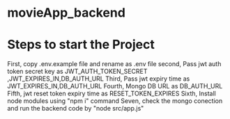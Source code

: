 # movieApp_backend

# Steps to start the Project

First, copy .env.example file and rename as .env file 
second, Pass jwt auth token secret key as  JWT_AUTH_TOKEN_SECRET ,JWT_EXPIRES_IN,DB_AUTH_URL
Third, Pass jwt expiry time as  JWT_EXPIRES_IN,DB_AUTH_URL
Fourth, Mongo DB URL  as DB_AUTH_URL
Fifth, jwt reset token expiry time as RESET_TOKEN_EXPIRES
Sixth, Install node modules using "npm i" command
Seven, check the mongo conection and run the backend code by "node src/app.js"